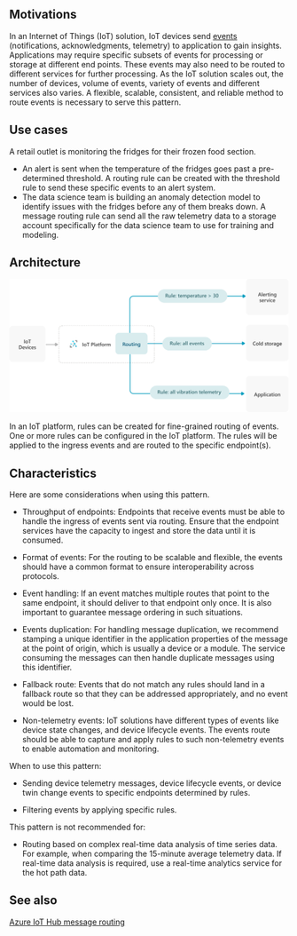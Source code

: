 ## Motivations
In an Internet of Things (IoT) solution, IoT devices send [events](./introduction-to-solutions.yml#events) (notifications, acknowledgments, telemetry) to application to gain insights. Applications may require specific subsets of events for processing or storage at different end points. These events may also need to be routed to different services for further processing. As the IoT solution scales out, the number of devices, volume of events, variety of events and different services also varies. A flexible, scalable, consistent, and reliable method to route events is necessary to serve this pattern.

## Use cases
A retail outlet is monitoring the fridges for their frozen food section. 
-   An alert is sent when the temperature of the fridges goes past a pre-determined threshold. A routing rule can be created with the threshold rule to send these specific events to an alert system. 
-   The data science team is building an anomaly detection model to identify issues with the fridges before any of them breaks down. A message routing rule can send all the raw telemetry data to a storage account specifically for the data science team to use for training and modeling. 

## Architecture
![Architecture diagram illustrating use of rules to route events to different Azure services](media/event-routing.svg)

In an IoT platform, rules can be created for fine-grained routing of events. One or more rules can be configured in the IoT platform. The rules will be applied to the ingress events and are routed to the specific endpoint(s). 

## Characteristics
Here are some considerations when using this pattern. 
-   Throughput of endpoints: Endpoints that receive events must be able to handle the ingress of events sent via routing. Ensure that the endpoint services have the capacity to ingest and store the data until it is consumed.

-   Format of events: For the routing to be scalable and flexible, the events should have a common format to ensure interoperability across protocols. 

-   Event handling: If an event matches multiple routes that point to the same endpoint, it should deliver to that endpoint only once. It is also important to guarantee message ordering in such situations.

-   Events duplication: For handling message duplication, we recommend stamping a unique identifier in the application properties of the message at the point of origin, which is usually a device or a module. The service consuming the messages can then handle duplicate messages using this identifier.

-   Fallback route: Events that do not match any rules should land in a fallback route so that they can be addressed appropriately, and no event would be lost. 

-   Non-telemetry events: IoT solutions have different types of events like device state changes, and device lifecycle events. The events route should be able to capture and apply rules to such non-telemetry events to enable automation and monitoring. 

When to use this pattern:
-   Sending device telemetry messages, device lifecycle events, or device twin change events to specific endpoints determined by rules. 

-   Filtering events by applying specific rules. 

This pattern is not recommended for:
-   Routing based on complex real-time data analysis of time series data. For example, when comparing the 15-minute average telemetry data. If real-time data analysis is required, use a real-time analytics service for the hot path data. 


## See also
[Azure IoT Hub message routing](/azure/iot-hub/iot-hub-devguide-messages-d2c)